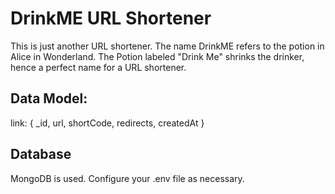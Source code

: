# DrinkME URL Shortener

This is just another URL shortener. The name DrinkME refers to the potion in Alice in Wonderland. The Potion labeled "Drink Me" shrinks the drinker, hence a perfect name for a URL shortener.

## Data Model:

link: {
	_id,
	url,
	shortCode,
	redirects,
	createdAt
}

## Database

MongoDB is used. Configure your .env file as necessary.
